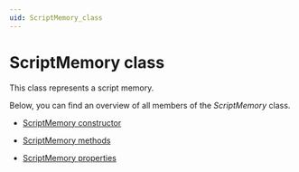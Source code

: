 ```yaml
---
uid: ScriptMemory_class
---
```


# ScriptMemory class

This class represents a script memory.

Below, you can find an overview of all members of the *ScriptMemory* class.

- [ScriptMemory constructor](ScriptMemory_constructor.md)

- [ScriptMemory methods](ScriptMemory_methods.md)

- [ScriptMemory properties](ScriptMemory_properties.md)

